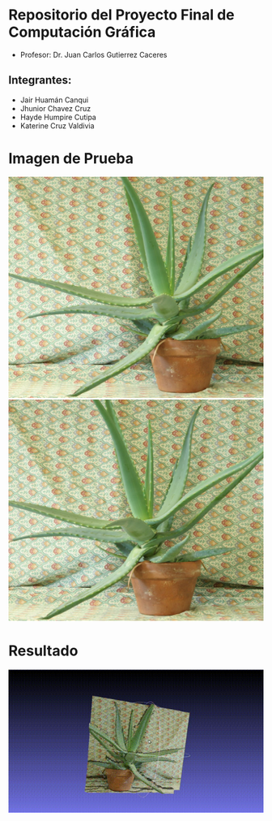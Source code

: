 # Repositorio del Proyecto Final de Computación Gráfica
 
- Profesor: 
Dr. Juan Carlos Gutierrez Caceres

## Integrantes:
- Jair Huamán Canqui
- Jhunior Chavez Cruz
- Hayde Humpire Cutipa
- Katerine Cruz Valdivia

# Imagen de Prueba
![bd_disponibles](Pruebas/bL5.jpg)
![bd_disponibles](Pruebas/bR5.jpg)

# Resultado
![](Resultados/plantita.gif) 
